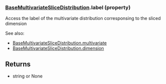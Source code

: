 ### [BaseMultivariateSliceDistribution](BaseMultivariateSliceDistribution.md).label (property)




Access the label of the multivariate distribution corresponsing to the
sliced dimension

See also:

* [BaseMultivariateSliceDistribution.multivariate](BaseMultivariateSliceDistribution.multivariate.md)
* [BaseMultivariateSliceDistribution.dimension](BaseMultivariateSliceDistribution.dimension.md)

Returns
-------------
* string or None


